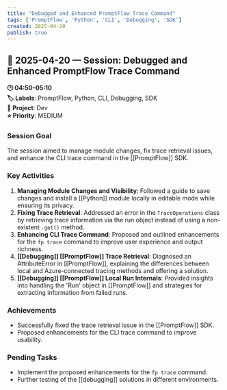 ```yaml
---
title: "Debugged and Enhanced PromptFlow Trace Command"
tags: ['PromptFlow', 'Python', 'CLI', 'Debugging', 'SDK']
created: 2025-04-20
publish: true
---
```


## 📅 2025-04-20 — Session: Debugged and Enhanced PromptFlow Trace Command

**🕒 04:50–05:10**  
**🏷️ Labels**: PromptFlow, Python, CLI, Debugging, SDK  
**📂 Project**: Dev  
**⭐ Priority**: MEDIUM  


### Session Goal
The session aimed to manage module changes, fix trace retrieval issues, and enhance the CLI trace command in the [[PromptFlow]] SDK.

### Key Activities
1. **Managing Module Changes and Visibility**: Followed a guide to save changes and install a [[Python]] module locally in editable mode while ensuring its privacy.
2. **Fixing Trace Retrieval**: Addressed an error in the `TraceOperations` class by retrieving trace information via the run object instead of using a non-existent `.get()` method.
3. **Enhancing CLI Trace Command**: Proposed and outlined enhancements for the `fp trace` command to improve user experience and output richness.
4. **[[Debugging]] [[PromptFlow]] Trace Retrieval**: Diagnosed an AttributeError in [[PromptFlow]], explaining the differences between local and Azure-connected tracing methods and offering a solution.
5. **[[Debugging]] [[PromptFlow]] Local Run Internals**: Provided insights into handling the 'Run' object in [[PromptFlow]] and strategies for extracting information from failed runs.

### Achievements
- Successfully fixed the trace retrieval issue in the [[PromptFlow]] SDK.
- Proposed enhancements for the CLI trace command to improve usability.

### Pending Tasks
- Implement the proposed enhancements for the `fp trace` command.
- Further testing of the [[debugging]] solutions in different environments.
